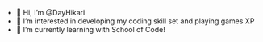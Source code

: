 - 👋 Hi, I’m @DayHikari
- 👀 I’m interested in developing my coding skill set and playing games XP
- 🌱 I’m currently learning with School of Code!


<!---
DayHikari/DayHikari is a ✨ special ✨ repository because its `README.md` (this file) appears on your GitHub profile.
You can click the Preview link to take a look at your changes.
--->
